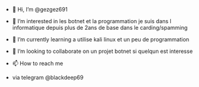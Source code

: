 - 👋 Hi, I’m @gezgez691
- 👀 I’m interested in les botnet et la programmation je suis dans l informatique depuis plus de 2ans de base dans le carding/spamming
- 🌱 I’m currently learning  a utilise kali linux  et un peu de programmation 
- 💞️ I’m looking to collaborate on  un projet botnet si quelqun est interesse

- 📫 How to reach me  
- via telegram @blackdeep69  

<!--- 
gezgez691/gezgez691 is a ✨ special ✨ repository because its `README.md` (this file) appears on your GitHub profile.
You can click the Preview link to take a look at your changes.
--->
